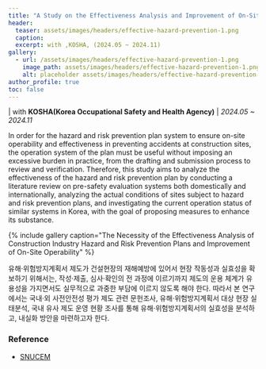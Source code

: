 ```yaml
---
title: "A Study on the Effectiveness Analysis and Improvement of On-Site Operability of Hazard and Risk Prevention Plans in the Construction Industry"
header:
  teaser: assets/images/headers/effective-hazard-prevention-1.png
  caption: 
  excerpt: with ,KOSHA, (2024.05 ~ 2024.11)
gallery:
  - url: /assets/images/headers/effective-hazard-prevention-1.png
    image_path: assets/images/headers/effective-hazard-prevention-1.png
    alt: placeholder assets/images/headers/effective-hazard-prevention-1.png
author_profile: true
toc: false
---
```

| with **KOSHA(Korea Occupational Safety and Health Agency)** | _2024.05 ~ 2024.11_


In order for the hazard and risk prevention plan system to ensure on-site operability and effectiveness in preventing accidents at construction sites, the operation system of the plan must be useful without imposing an excessive burden in practice, from the drafting and submission process to review and verification.
Therefore, this study aims to analyze the effectiveness of the hazard and risk prevention plan by conducting a literature review on pre-safety evaluation systems both domestically and internationally, analyzing the actual conditions of sites subject to hazard and risk prevention plans, and investigating the current operation status of similar systems in Korea, with the goal of proposing measures to enhance its substance.


{% include gallery caption="The Necessity of the Effectiveness Analysis of Construction Industry Hazard and Risk Prevention Plans and Improvement of On-Site Operability" %}


유해·위험방지계획서 제도가 건설현장의 재해예방에 있어서 현장 작동성과 실효성을 확보하기 위해서는, 작성·제출, 심사·확인의 전 과정에 이르기까지 제도의 운용 체계가 유용성을 가지면서도 실무적으로 과중한 부담에 이르지 않도록 해야 한다.
따라서 본 연구에서는 국내·외 사전안전성 평가 제도 관련 문헌조사, 유해·위험방지계획서 대상 현장 실태분석, 국내 유사 제도 운영 현황 조사를 통해 유해·위험방지계획서의 실효성을 분석하고, 내실화 방안을 마련하고자 한다.


### Reference

- [SNUCEM](https://cem.snu.ac.kr/research/83)

